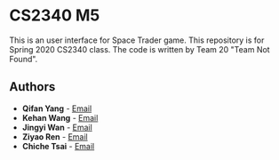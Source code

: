 # CS2340 M5

This is an user interface for Space Trader game. This repository is for Spring 2020 CS2340 class. The code is written by Team 20 "Team Not Found".

## Authors

* **Qifan Yang** - [Email](qyang95@gatech.edu)
* **Kehan Wang** - [Email](kwang457@gatech.edu)
* **Jingyi Wan** - [Email](jwan64@gatech.edu)
* **Ziyao Ren** - [Email](zren46@gatech.edu)
* **Chiche Tsai** - [Email](ctsai84@gatech.edu)

